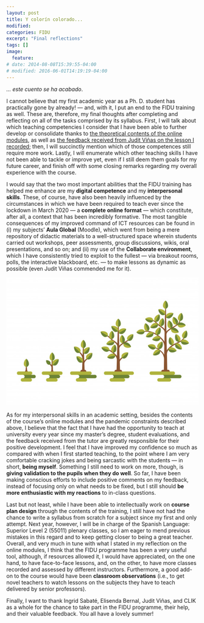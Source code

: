 ```yaml
---
layout: post
title: Y colorín colorado...
modified:
categories: FIDU
excerpt: "Final reflections"
tags: []
image:
  feature:
# date: 2014-08-08T15:39:55-04:00
# modified: 2016-06-01T14:19:19-04:00
---
```

_… este cuento se ha acabado_.

I cannot believe that my first academic year as a Ph. D. student has practically gone by already! — and, with it, I put an end to the FIDU training as well. These are, therefore, my final thoughts after completing and reflecting on all of the tasks comprised by its syllabus. First, I will talk about which teaching competencies I consider that I have been able to further develop or consolidate thanks to <a href="https://immalopez.github.io/fidu/online-modules/" target="_blank">the theoretical contents of the online modules</a>, as well as <a href="https://immalopez.github.io/fidu/feedback-reflection/" target="_blank">the feedback received from Judit Viñas on the lesson I recorded</a>; then, I will succinctly mention which of those competences still require more work. Lastly, I will enumerate which other teaching skills I have not been able to tackle or improve yet, even if I still deem them goals for my future career, and finish off with some closing remarks regarding my overall experience with the course.

I would say that the two most important abilities that the FIDU training has helped me enhance are my **digital competence** and my **interpersonal skills**. These, of course, have also been heavily influenced by the circumstances in which we have been required to teach ever since the lockdown in March 2020 — a **complete online format** — which constitute, after all, a context that has been incredibly formative. The most tangible consequences of my improved command of ICT resources can be found in (i) my subjects’ **Aula Global** (Moodle), which went from being a mere repository of didactic materials to a well-structured space wherein students carried out workshops, peer assessments, group discussions, wikis, oral presentations, and so on; and (ii) my use of the **Collaborate environment**, which I have consistently tried to exploit to the fullest — via breakout rooms, polls, the interactive blackboard, etc. — to make lessons as dynamic as possible (even Judit Viñas commended me for it).

![Growth](/images/diagrama-vector-crecimiento-arbol-verde_53562-2219.jpg)

As for my interpersonal skills in an academic setting, besides the contents of the course’s online modules and the pandemic constraints described above, I believe that the fact that I have had the opportunity to teach at university every year since my master’s degree, student evaluations, and the feedback received from the tutor are greatly responsible for their positive development. I feel that I have improved my confidence so much as compared with when I first started teaching, to the point where I am very comfortable cracking jokes and being sarcastic with the students — in short, **being myself**. Something I still need to work on more, though, is **giving validation to the pupils when they do well**. So far, I have been making conscious efforts to include positive comments on my feedback, instead of focusing only on what needs to be fixed, but I still should **be more enthusiastic with my reactions** to in-class questions.

Last but not least, while I have been able to intellectually work on **course plan design** through the contents of the training, I still have not had the chance to write a syllabus from scratch for a subject since my first and only attempt. Next year, however, I will be in charge of the Spanish Language: Superior Level 2 (55011) plenary classes, so I am eager to mend previous mistakes in this regard and to keep getting closer to being a great teacher. Overall, and very much in tune with what I stated in my reflection on the online modules, I think that the FIDU programme has been a very useful tool, although, if resources allowed it, I would have appreciated, on the one hand, to have face-to-face lessons, and, on the other, to have more classes recorded and assessed by different instructors. Furthermore, a good add-on to the course would have been **classroom observations** (i.e., to get novel teachers to watch lessons on the subjects they have to teach delivered by senior professors).

Finally, I want to thank Ingrid Sabaté, Elisenda Bernal, Judit Viñas, and CLIK as a whole for the chance to take part in the FIDU programme, their help, and their valuable feedback. You all have a lovely summer!
